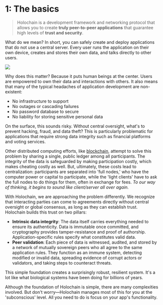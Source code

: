 # 1: The basics

> Holochain is a development framework and networking protocol that allows you to create **truly peer-to-peer applications** that guarantee high levels of **trust and security**.

What do we mean? In short, you can safely create and deploy applications that do not use a central server.  Every user runs the application on their own device, creates and stores their own data, and talks directly to other users.

![](https://i.imgur.com/lC0Ylue.png)


Why does this matter? Because it puts human beings at the center. Users are empowered to own their data and interactions with others. It also means that many of the typical headaches of application development are non-existent:

* No infrastructure to support
* No outages or cascading failures
* No password database to secure
* No liability for storing sensitive personal data

On the surface, this sounds risky. Without central oversight, what's to prevent hacking, fraud, and data theft? This is particularly problematic for applications that require strong data integrity such as financial platforms and voting services.

Other distributed computing efforts, like [blockchain](https://en.wikipedia.org/wiki/Blockchain), attempt to solve this problem by sharing a single, public ledger among all participants. The integrity of the data is safeguarded by making participation costly, which makes cheating costly as well. But, ultimately, these costs lead to centralization: participants are separated into 'full nodes,' who have the computer power or capital to participate, while the 'light clients' have to ask the full nodes to do things for them, often in exchange for fees. _To our way of thinking, it begins to sound like client/server all over again._

With Holochain, we are approaching the problem differently. We recognize that interacting parties can come to agreements directly without central oversight or global consensus, as long as they can establish trust. Holochain builds this trust on two pillars:

* **Intrinsic data integrity**: The data itself carries everything needed to ensure its authenticity. Data is immutable once committed, and cryptography provides tamper-resistance and proof of authorship. Application-specific rules specify what constitutes valid data.
* **Peer validation**: Each piece of data is witnessed, audited, and stored by a network of mutually sovereign peers who all agree to the same application rules. They function as an immune system, detecting modified or invalid data, spreading evidence of corrupt actors or validators, and taking steps to counteract threats.

This simple foundation creates a surprisingly robust, resilient system. It's a lot like what biological systems have been doing for billions of years.

Although the foundation of Holochain is simple, there are many complexities involved. But don't worry&mdash;Holochain manages most of this for you at the 'subconscious' level. All you need to do is focus on your app's functionality.
